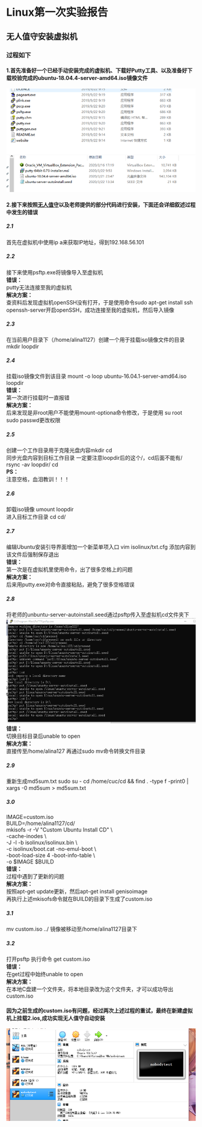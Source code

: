 # Linux第一次实验报告
## 无人值守安装虚拟机
### 过程如下
#### 1.首先准备好一个已经手动安装完成的虚拟机、下载好Putty工具、以及准备好下载校验完成的ubuntu-18.04.4-server-amd64.iso镜像文件
![1](./image/22.PNG) 
![1](./image/1.PNG)   
#### 2.接下来按照[无人值守](https://blog.csdn.net/qq_31989521/article/details/58600426)以及老师提供的部分代码进行安装，下面还会详细叙述过程中发生的错误  
##### 2.1  
首先在虚拟机中使用ip a来获取IP地址，得到192.168.56.101   
##### 2.2  
接下来使用psftp.exe将镜像导入至虚拟机  
**错误：**  
putty无法连接至我的虚拟机  
**解决方案：**  
查资料后发现虚拟机openSSH没有打开，于是使用命令sudo apt-get install ssh openssh-server开启openSSH，成功连接至我的虚拟机，然后导入镜像  
##### 2.3  
在当前用户目录下（/home/alina1127）创建一个用于挂载iso镜像文件的目录  
mkdir loopdir  
##### 2.4  
挂载iso镜像文件到该目录 mount -o loop ubuntu-16.04.1-server-amd64.iso loopdir  
**错误：**  
第一次进行挂载时一直报错  
**解决方案：**  
后来发现是非root用户不能使用mount-optiona命令修改，于是使用 su root sudo passwd更改权限  
##### 2.5  
创建一个工作目录用于克隆光盘内容mkdir cd  
同步光盘内容到目标工作目录 一定要注意loopdir后的这个/，cd后面不能有/
rsync -av loopdir/ cd  
**PS：**  
注意空格，血泪教训！！！  
##### 2.6    
卸载iso镜像 umount loopdir  
进入目标工作目录 cd cd/  
##### 2.7    
编辑Ubuntu安装引导界面增加一个新菜单项入口 vim isolinux/txt.cfg
添加内容到该文件后强制保存退出  
**错误：**  
第一次是在虚拟机里使用命令，出了很多空格上的问题  
**解决方案：**  
后来用putty.exe对命令直接粘贴，避免了很多空格错误  
##### 2.8  
将老师的unbuntu-server-autoinstall.seed通过psftp传入至虚拟机cd文件夹下   
![1](./image/5.PNG)   
**错误：**  
切换目标目录后unable to open  
**解决方案：**  
直接传至/home/alina127 再通过sudo mv命令转换文件目录 
##### 2.9  
重新生成md5sum.txt
sudo su -
cd /home/cuc/cd && find . -type f -print0 | xargs -0 md5sum > md5sum.txt  
##### 3.0  
IMAGE=custom.iso  
BUILD=/home/alina1127/cd/  
mkisofs -r -V "Custom Ubuntu Install CD" \  
   -cache-inodes \  
   -J -l -b isolinux/isolinux.bin \    
   -c isolinux/boot.cat -no-emul-boot \  
   -boot-load-size 4 -boot-info-table \    
   -o $IMAGE $BUILD  
**错误：**  
过程中遇到了更新的问题  
**解决方案：**  
按照apt-get update更新，然后apt-get install genisoimage  
再执行上述mkisofs命令就在BUILD的目录下生成了custom.iso  
##### 3.1  
mv custom.iso ../ 镜像被移动至/home/alina1127目录下  
##### 3.2  
打开psftp 执行命令 get custom.iso  
**错误：**  
在get过程中始终unable to open  
**解决方案：**  
在本地C盘建一个文件夹，将本地目录改为这个文件夹，才可以成功导出custom.iso  
  
#### 因为之前生成的custom.iso有问题，经过两次上述过程的重试，最终在新建虚拟机上挂载2.ios,成功实现无人值守自动安装
![1](./image/vb.PNG)


  



